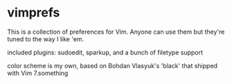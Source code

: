# vimprefs
This is a collection of preferences for Vim. Anyone can use them but they're tuned to the way I like 'em.

included plugins: sudoedit, sparkup, and a bunch of filetype support

color scheme is my own, based on Bohdan Vlasyuk's 'black' that shipped with Vim 7.something
